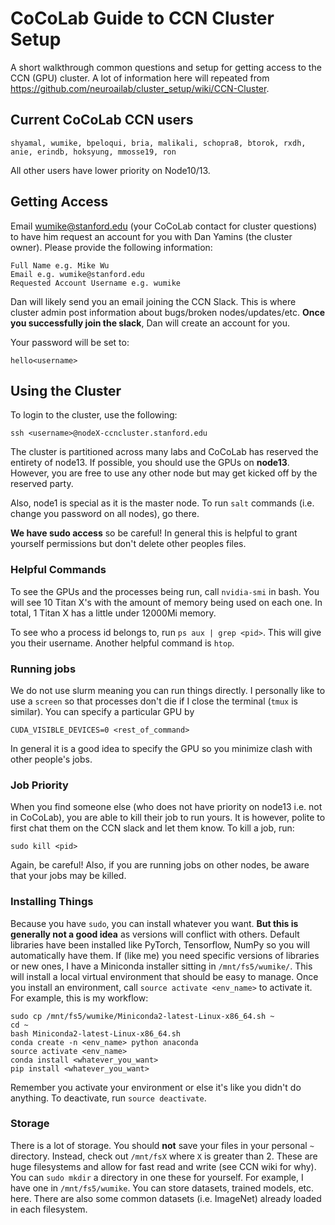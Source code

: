 # CoCoLab Guide to CCN Cluster Setup

A short walkthrough common questions and setup for getting access to the CCN (GPU) cluster. A lot of information here will repeated from https://github.com/neuroailab/cluster_setup/wiki/CCN-Cluster.

## Current CoCoLab CCN users

```
shyamal, wumike, bpeloqui, bria, malikali, schopra8, btorok, rxdh, anie, erindb, hoksyung, mmosse19, ron
```

All other users have lower priority on Node10/13.

## Getting Access

Email wumike@stanford.edu (your CoCoLab contact for cluster questions) to have him request an account for you with Dan Yamins (the cluster owner). Please provide the following information:

```
Full Name e.g. Mike Wu
Email e.g. wumike@stanford.edu
Requested Account Username e.g. wumike
```

Dan will likely send you an email joining the CCN Slack. This is where cluster admin post information about bugs/broken nodes/updates/etc. **Once you successfully join the slack**, Dan will create an account for you.

Your password will be set to:

```
hello<username>
```

## Using the Cluster

To login to the cluster, use the following:

```
ssh <username>@nodeX-ccncluster.stanford.edu
```

The cluster is partitioned across many labs and CoCoLab has reserved the entirety of node13. If possible, you should use the GPUs on **node13**. However, you are free to use any other node but may get kicked off by the reserved party.

Also, node1 is special as it is the master node. To run `salt` commands (i.e. change you password on all nodes), go there.

**We have sudo access** so be careful! In general this is helpful to grant yourself permissions but don't delete other peoples files.

### Helpful Commands

To see the GPUs and the processes being run, call `nvidia-smi` in bash. You will see 10 Titan X's with the amount of memory being used on each one. In total, 1 Titan X has a little under 12000Mi memory.

To see who a process id belongs to, run `ps aux | grep <pid>`. This will give you their username. Another helpful command is `htop`.

### Running jobs

We do not use slurm meaning you can run things directly. I personally like to use a `screen` so that processes don't die if I close the terminal (`tmux` is similar). You can specify a particular GPU by

```
CUDA_VISIBLE_DEVICES=0 <rest_of_command>
```

In general it is a good idea to specify the GPU so you minimize clash with other people's jobs.

### Job Priority

When you find someone else (who does not have priority on node13 i.e. not in CoCoLab), you are able to kill their job to run yours. It is however, polite to first chat them on the CCN slack and let them know. To kill a job, run:

```
sudo kill <pid>
```

Again, be careful! Also, if you are running jobs on other nodes, be aware that your jobs may be killed.


### Installing Things

Because you have `sudo`, you can install whatever you want. **But this is generally not a good idea** as versions will conflict with others. Default libraries have been installed like PyTorch, Tensorflow, NumPy so you will automatically have them. If (like me) you need specific versions of libraries or new ones, I have a Miniconda installer sitting in `/mnt/fs5/wumike/`. This will install a local virtual environment that should be easy to manage. Once you install an environment, call `source activate <env_name>` to activate it. For example, this is my workflow:

```
sudo cp /mnt/fs5/wumike/Miniconda2-latest-Linux-x86_64.sh ~
cd ~
bash Miniconda2-latest-Linux-x86_64.sh
conda create -n <env_name> python anaconda
source activate <env_name>
conda install <whatever_you_want>
pip install <whatever_you_want>
```

Remember you activate your environment or else it's like you didn't do anything. To deactivate, run `source deactivate`.

### Storage

There is a lot of storage. You should **not** save your files in your personal `~` directory. Instead, check out `/mnt/fsX` where `X` is greater than 2. These are huge filesystems and allow for fast read and write (see CCN wiki for why). You can `sudo mkdir` a directory in one these for yourself. For example, I have one in `/mnt/fs5/wumike`. You can store datasets, trained models, etc. here. There are also some common datasets (i.e. ImageNet) already loaded in each filesystem.


